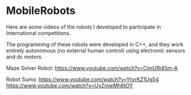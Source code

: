 # MobileRobots
Here are some videos of the robots I developed to participate in International competitions. 

The programming of these robots were developed in C++, and they work entirely autonomous (no external human control) using electronic sensors and dc motors. 

Maze Solver Robot: 
https://www.youtube.com/watch?v=CjmURi45m-A 

Robot Sumo:
https://www.youtube.com/watch?v=YtyrKZ1Ug54 
https://www.youtube.com/watch?v=UyZmwMh6tOY
